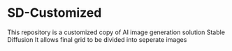 # SD-Customized
This repository is a customized copy of AI image generation solution Stable Diffusion 
It allows final grid to be divided into seperate images
